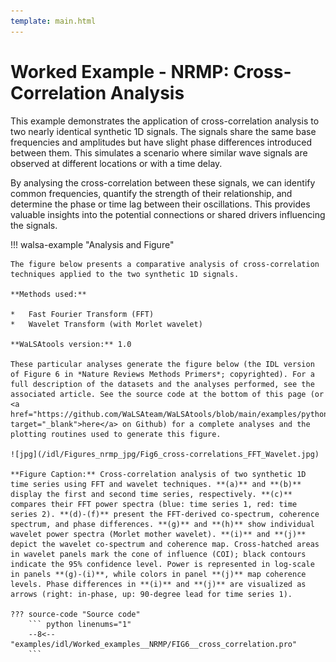 ```yaml
---
template: main.html
---
```


# Worked Example - NRMP: Cross-Correlation Analysis

This example demonstrates the application of cross-correlation analysis to two nearly identical synthetic 1D signals. The signals share the same base frequencies and amplitudes but have slight phase differences introduced between them. This simulates a scenario where similar wave signals are observed at different locations or with a time delay.

By analysing the cross-correlation between these signals, we can identify common frequencies, quantify the strength of their relationship, and determine the phase or time lag between their oscillations. This provides valuable insights into the potential connections or shared drivers influencing the signals.

!!! walsa-example "Analysis and Figure"

    The figure below presents a comparative analysis of cross-correlation techniques applied to the two synthetic 1D signals.

    **Methods used:**

    *   Fast Fourier Transform (FFT)
    *   Wavelet Transform (with Morlet wavelet)

    **WaLSAtools version:** 1.0

    These particular analyses generate the figure below (the IDL version of Figure 6 in *Nature Reviews Methods Primers*; copyrighted). For a full description of the datasets and the analyses performed, see the associated article. See the source code at the bottom of this page (or <a href="https://github.com/WaLSAteam/WaLSAtools/blob/main/examples/python/Worked_examples__NRMP/FIG6__cross_correlation.ipynb" target="_blank">here</a> on Github) for a complete analyses and the plotting routines used to generate this figure.

    ![jpg](/idl/Figures_nrmp_jpg/Fig6_cross-correlations_FFT_Wavelet.jpg)

    **Figure Caption:** Cross-correlation analysis of two synthetic 1D time series using FFT and wavelet techniques. **(a)** and **(b)** display the first and second time series, respectively. **(c)** compares their FFT power spectra (blue: time series 1, red: time series 2). **(d)-(f)** present the FFT-derived co-spectrum, coherence spectrum, and phase differences. **(g)** and **(h)** show individual wavelet power spectra (Morlet mother wavelet). **(i)** and **(j)** depict the wavelet co-spectrum and coherence map. Cross-hatched areas in wavelet panels mark the cone of influence (COI); black contours indicate the 95% confidence level. Power is represented in log-scale in panels **(g)-(i)**, while colors in panel **(j)** map coherence levels. Phase differences in **(i)** and **(j)** are visualized as arrows (right: in-phase, up: 90-degree lead for time series 1).

    ??? source-code "Source code"
	    ``` python linenums="1"
	    --8<-- "examples/idl/Worked_examples__NRMP/FIG6__cross_correlation.pro"
	    ```

